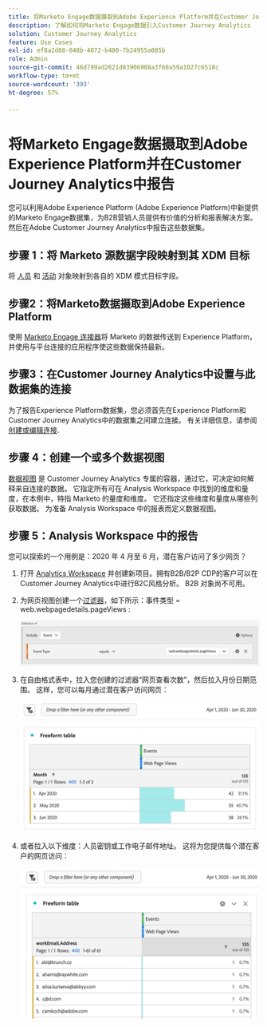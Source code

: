 ```yaml
---
title: 将Marketo Engage数据摄取到Adobe Experience Platform并在Customer Journey Analytics中报告
description: 了解如何将Marketo Engage数据引入Customer Journey Analytics
solution: Customer Journey Analytics
feature: Use Cases
exl-id: ef8a2d08-848b-4072-b400-7b24955a085b
role: Admin
source-git-commit: 46d799ad2621d83906908a3f60a59a1027c6518c
workflow-type: tm+mt
source-wordcount: '393'
ht-degree: 57%

---
```


# 将Marketo Engage数据摄取到Adobe Experience Platform并在Customer Journey Analytics中报告

您可以利用Adobe Experience Platform (Adobe Experience Platform)中新提供的Marketo Engage数据集，为B2B营销人员提供有价值的分析和报表解决方案。 然后在Adobe Customer Journey Analytics中报告这些数据集。

## 步骤 1：将 Marketo 源数据字段映射到其 XDM 目标

将 [人员](https://experienceleague.adobe.com/docs/experience-platform/sources/connectors/adobe-applications/mapping/marketo.html#persons) 和 [活动](https://experienceleague.adobe.com/docs/experience-platform/sources/connectors/adobe-applications/mapping/marketo.html#activities) 对象映射到各自的 XDM 模式目标字段。

## 步骤2：将Marketo数据摄取到Adobe Experience Platform

使用 [Marketo Engage 连接器](https://experienceleague.adobe.com/docs/experience-platform/sources/connectors/adobe-applications/marketo/marketo.html)将 Marketo 的数据传送到 Experience Platform，并使用与平台连接的应用程序使这些数据保持最新。

## 步骤3：在Customer Journey Analytics中设置与此数据集的连接

为了报告Experience Platform数据集，您必须首先在Experience Platform和Customer Journey Analytics中的数据集之间建立连接。 有关详细信息，请参阅 [创建或编辑连接](https://experienceleague.adobe.com/docs/analytics-platform/using/cja-connections/create-connection.html?lang=zh-Hans).

## 步骤 4：创建一个或多个数据视图

[数据视图](/help/data-views/data-views.md) 是 Customer Journey Analytics 专属的容器，通过它，可决定如何解释来自连接的数据。 它指定所有可在 Analysis Workspace 中找到的维度和量度，在本例中，特指 Marketo 的量度和维度。 它还指定这些维度和量度从哪些列获取数据。 为准备 Analysis Workspace 中的报表而定义数据视图。

## 步骤 5：Analysis Workspace 中的报告

您可以探索的一个用例是：2020 年 4 月至 6 月，潜在客户访问了多少网页？

1. 打开 [Analytics Workspace](/help/analysis-workspace/home.md) 并创建新项目。拥有B2B/B2P CDP的客户可以在Customer Journey Analytics中进行B2C风格分析。 B2B 对象尚不可用。

1. 为网页视图创建一个[过滤器](/help/components/filters/create-filters.md)，如下所示：事件类型 = web.webpagedetails.pageViews :

   ![显示事件和事件类型的定义窗口](../assets/marketo-filter.png)

1. 在自由格式表中，拉入您创建的过滤器“网页查看次数”，然后拉入月份日期范围。 这样，您可以每月通过潜在客户访问网页：

   ![自由格式表，其中按月份显示事件。](../assets/marketo-freeform.png)

1. 或者拉入以下维度：人员密钥或工作电子邮件地址。 这将为您提供每个潜在客户的网页访问：

   ![自由格式表，其中显示了事件和workEmail.Address及网页视图。](../assets/marketo-freeform2.png)

